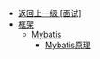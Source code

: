 - [返回上一级 [面试]](面试/)
- [框架](面试/框架/)
  - [Mybatis](面试/框架/Mybatis/)
    - [Mybatis原理](面试/框架/Mybatis/Mybatis原理.md)
